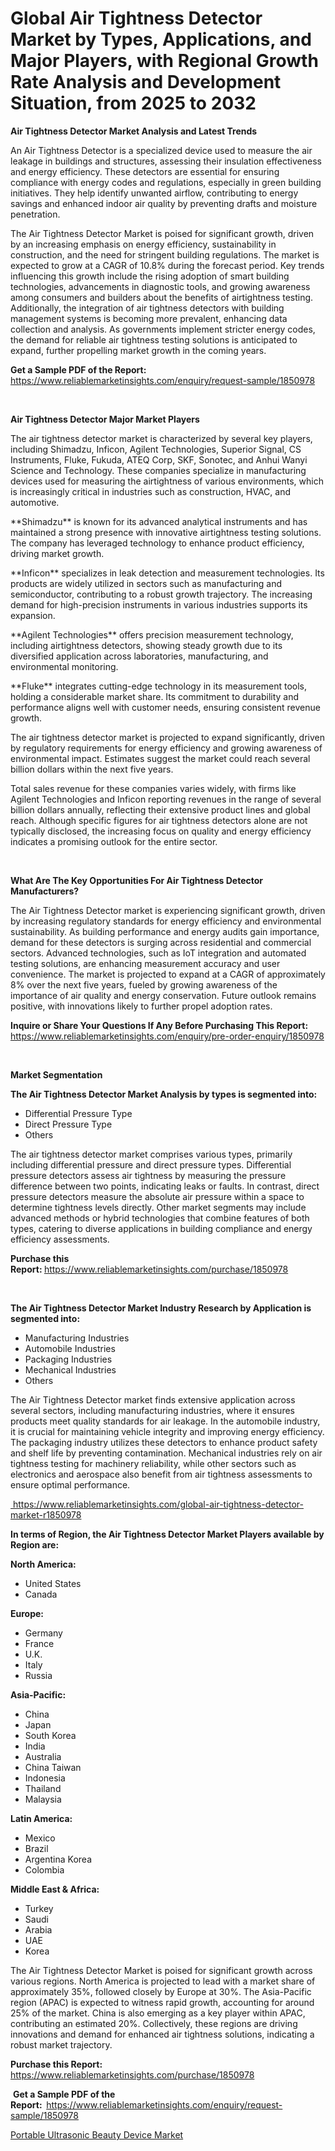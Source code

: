 <p><h1>Global Air Tightness Detector Market by Types, Applications, and Major Players, with Regional Growth Rate Analysis and Development Situation, from 2025 to 2032</h1></p><p><strong>Air Tightness Detector Market Analysis and Latest Trends</strong></p>
<p><p>An Air Tightness Detector is a specialized device used to measure the air leakage in buildings and structures, assessing their insulation effectiveness and energy efficiency. These detectors are essential for ensuring compliance with energy codes and regulations, especially in green building initiatives. They help identify unwanted airflow, contributing to energy savings and enhanced indoor air quality by preventing drafts and moisture penetration.</p><p>The Air Tightness Detector Market is poised for significant growth, driven by an increasing emphasis on energy efficiency, sustainability in construction, and the need for stringent building regulations. The market is expected to grow at a CAGR of 10.8% during the forecast period. Key trends influencing this growth include the rising adoption of smart building technologies, advancements in diagnostic tools, and growing awareness among consumers and builders about the benefits of airtightness testing. Additionally, the integration of air tightness detectors with building management systems is becoming more prevalent, enhancing data collection and analysis. As governments implement stricter energy codes, the demand for reliable air tightness testing solutions is anticipated to expand, further propelling market growth in the coming years.</p></p>
<p><strong>Get a Sample PDF of the Report:&nbsp;</strong> <a href="https://www.reliablemarketinsights.com/enquiry/request-sample/1850978?utm_campaign=2183&utm_medium=2&utm_source=Github&utm_content=ia&utm_term=26032025&utm_id=air-tightness-detector">https://www.reliablemarketinsights.com/enquiry/request-sample/1850978</a></p>
<p>&nbsp;</p>
<p><strong>Air Tightness Detector Major Market Players</strong></p>
<p><p>The air tightness detector market is characterized by several key players, including Shimadzu, Inficon, Agilent Technologies, Superior Signal, CS Instruments, Fluke, Fukuda, ATEQ Corp, SKF, Sonotec, and Anhui Wanyi Science and Technology. These companies specialize in manufacturing devices used for measuring the airtightness of various environments, which is increasingly critical in industries such as construction, HVAC, and automotive.</p><p>**Shimadzu** is known for its advanced analytical instruments and has maintained a strong presence with innovative airtightness testing solutions. The company has leveraged technology to enhance product efficiency, driving market growth.  </p><p>**Inficon** specializes in leak detection and measurement technologies. Its products are widely utilized in sectors such as manufacturing and semiconductor, contributing to a robust growth trajectory. The increasing demand for high-precision instruments in various industries supports its expansion.</p><p>**Agilent Technologies** offers precision measurement technology, including airtightness detectors, showing steady growth due to its diversified application across laboratories, manufacturing, and environmental monitoring.</p><p>**Fluke** integrates cutting-edge technology in its measurement tools, holding a considerable market share. Its commitment to durability and performance aligns well with customer needs, ensuring consistent revenue growth.</p><p>The air tightness detector market is projected to expand significantly, driven by regulatory requirements for energy efficiency and growing awareness of environmental impact. Estimates suggest the market could reach several billion dollars within the next five years.</p><p>Total sales revenue for these companies varies widely, with firms like Agilent Technologies and Inficon reporting revenues in the range of several billion dollars annually, reflecting their extensive product lines and global reach. Although specific figures for air tightness detectors alone are not typically disclosed, the increasing focus on quality and energy efficiency indicates a promising outlook for the entire sector.</p></p>
<p>&nbsp;</p>
<p><strong>What Are The Key Opportunities For Air Tightness Detector Manufacturers?</strong></p>
<p><p>The Air Tightness Detector market is experiencing significant growth, driven by increasing regulatory standards for energy efficiency and environmental sustainability. As building performance and energy audits gain importance, demand for these detectors is surging across residential and commercial sectors. Advanced technologies, such as IoT integration and automated testing solutions, are enhancing measurement accuracy and user convenience. The market is projected to expand at a CAGR of approximately 8% over the next five years, fueled by growing awareness of the importance of air quality and energy conservation. Future outlook remains positive, with innovations likely to further propel adoption rates.</p></p>
<p><strong>Inquire or Share Your Questions If Any Before Purchasing This Report:</strong> <a href="https://www.reliablemarketinsights.com/enquiry/pre-order-enquiry/1850978?utm_campaign=2183&utm_medium=2&utm_source=Github&utm_content=ia&utm_term=26032025&utm_id=air-tightness-detector">https://www.reliablemarketinsights.com/enquiry/pre-order-enquiry/1850978</a></p>
<p>&nbsp;</p>
<p><strong>Market Segmentation</strong></p>
<p><strong>The Air Tightness Detector Market Analysis by types is segmented into:</strong></p>
<p><ul><li>Differential Pressure Type</li><li>Direct Pressure Type</li><li>Others</li></ul></p>
<p><p>The air tightness detector market comprises various types, primarily including differential pressure and direct pressure types. Differential pressure detectors assess air tightness by measuring the pressure difference between two points, indicating leaks or faults. In contrast, direct pressure detectors measure the absolute air pressure within a space to determine tightness levels directly. Other market segments may include advanced methods or hybrid technologies that combine features of both types, catering to diverse applications in building compliance and energy efficiency assessments.</p></p>
<p><strong>Purchase this Report:&nbsp;</strong><a href="https://www.reliablemarketinsights.com/purchase/1850978?utm_campaign=2183&utm_medium=2&utm_source=Github&utm_content=ia&utm_term=26032025&utm_id=air-tightness-detector">https://www.reliablemarketinsights.com/purchase/1850978</a></p>
<p>&nbsp;</p>
<p><strong>The Air Tightness Detector Market Industry Research by Application is segmented into:</strong></p>
<p><ul><li>Manufacturing Industries</li><li>Automobile Industries</li><li>Packaging Industries</li><li>Mechanical Industries</li><li>Others</li></ul></p>
<p><p>The Air Tightness Detector market finds extensive application across several sectors, including manufacturing industries, where it ensures products meet quality standards for air leakage. In the automobile industry, it is crucial for maintaining vehicle integrity and improving energy efficiency. The packaging industry utilizes these detectors to enhance product safety and shelf life by preventing contamination. Mechanical industries rely on air tightness testing for machinery reliability, while other sectors such as electronics and aerospace also benefit from air tightness assessments to ensure optimal performance.</p></p>
<p><a href="https://www.reliablemarketinsights.com/global-air-tightness-detector-market-r1850978?utm_campaign=2183&utm_medium=2&utm_source=Github&utm_content=ia&utm_term=26032025&utm_id=air-tightness-detector">&nbsp;https://www.reliablemarketinsights.com/global-air-tightness-detector-market-r1850978</a></p>
<p><strong>In terms of Region, the Air Tightness Detector Market Players available by Region are:</strong></p>
<p>
    <p> <strong> North America: </strong>
        <ul>
            <li>United States</li>
            <li>Canada</li>
        </ul>
        </p> 
    <p> <strong> Europe: </strong>
        <ul>
            <li>Germany</li>
            <li>France</li>
            <li>U.K.</li>
            <li>Italy</li>
            <li>Russia</li>
        </ul>
        </p> 
    <p> <strong> Asia-Pacific: </strong>
        <ul>
            <li>China</li>
            <li>Japan</li>
            <li>South Korea</li>
            <li>India</li>
            <li>Australia</li>
            <li>China Taiwan</li>
            <li>Indonesia</li>
            <li>Thailand</li>
            <li>Malaysia</li>
        </ul>
        </p> 
    <p> <strong> Latin America: </strong>
        <ul>
            <li>Mexico</li>
            <li>Brazil</li>
            <li>Argentina Korea</li>
            <li>Colombia</li>
        </ul>
        </p> 
    <p> <strong> Middle East & Africa: </strong>
        <ul>
            <li>Turkey</li>
            <li>Saudi</li>
            <li>Arabia</li>
            <li>UAE</li>
            <li>Korea</li>
        </ul>
    </p>
    </p>
<p><p>The Air Tightness Detector Market is poised for significant growth across various regions. North America is projected to lead with a market share of approximately 35%, followed closely by Europe at 30%. The Asia-Pacific region (APAC) is expected to witness rapid growth, accounting for around 25% of the market. China is also emerging as a key player within APAC, contributing an estimated 20%. Collectively, these regions are driving innovations and demand for enhanced air tightness solutions, indicating a robust market trajectory.</p></p>
<p><strong>Purchase this Report: </strong><a href="https://www.reliablemarketinsights.com/purchase/1850978?utm_campaign=2183&utm_medium=2&utm_source=Github&utm_content=ia&utm_term=26032025&utm_id=air-tightness-detector">https://www.reliablemarketinsights.com/purchase/1850978</a></p>
<p>&nbsp;<strong>Get a Sample PDF of the Report:&nbsp;&nbsp;</strong><a href="https://www.reliablemarketinsights.com/enquiry/request-sample/1850978?utm_campaign=2183&utm_medium=2&utm_source=Github&utm_content=ia&utm_term=26032025&utm_id=air-tightness-detector">https://www.reliablemarketinsights.com/enquiry/request-sample/1850978</a></p>
<p><strong></strong></p>
<p><p><a href="https://github.com/SanjidaKhan901/Market-Research-Report-List-2/blob/main/portable-ultrasonic-beauty-device-market.md?utm_campaign=2183&utm_medium=2&utm_source=Github&utm_content=ia&utm_term=26032025&utm_id=air-tightness-detector">Portable Ultrasonic Beauty Device Market</a></p></p>